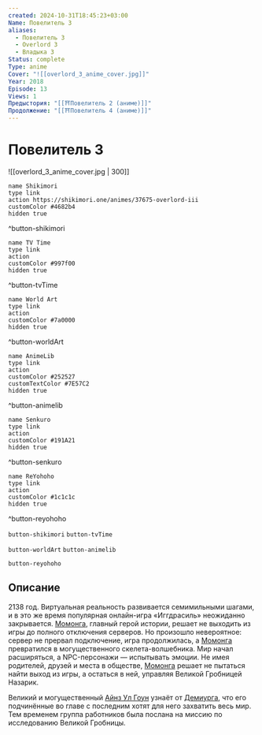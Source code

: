```yaml
---
created: 2024-10-31T18:45:23+03:00
Name: Повелитель 3
aliases:
  - Повелитель 3
  - Overlord 3
  - Владыка 3
Status: complete
Type: anime
Cover: "![[overlord_3_anime_cover.jpg]]"
Year: 2018
Episode: 13
Views: 1
Предыстория: "[[⛩️Повелитель 2 (аниме)]]"
Продолжение: "[[⛩️Повелитель 4 (аниме)]]"
---
```


# Повелитель 3

![[overlord_3_anime_cover.jpg | 300]]

```button
name Shikimori
type link
action https://shikimori.one/animes/37675-overlord-iii
customColor #4682b4
hidden true
```
^button-shikimori

```button
name TV Time
type link
action 
customColor #997f00
hidden true
```
^button-tvTime

```button
name World Art
type link
action 
customColor #7a0000
hidden true
```
^button-worldArt

```button
name AnimeLib
type link
action 
customColor #252527
customTextColor #7E57C2
hidden true
```
^button-animelib

```button
name Senkuro
type link
action 
customColor #191A21
hidden true
```
^button-senkuro

```button
name ReYohoho
type link
action 
customColor #1c1c1c
hidden true
```
^button-reyohoho



`button-shikimori` `button-tvTime`

`button-worldArt` `button-animelib`

`button-reyohoho`

## Описание

2138 год. Виртуальная реальность развивается семимильными шагами, и в это же время популярная онлайн-игра «Иггдрасиль» неожиданно закрывается. [Момонга](https://shikimori.one/characters/116281-momonga), главный герой истории, решает не выходить из игры до полного отключения серверов. Но произошло невероятное: сервер не прервал подключение, игра продолжилась, а [Момонга](https://shikimori.one/characters/116281-momonga) превратился в могущественного скелета-волшебника. Мир начал расширяться, а NPC-персонажи — испытывать эмоции. Не имея родителей, друзей и места в обществе, [Момонга](https://shikimori.one/characters/116281-momonga) решает не пытаться найти выход из игры, а остаться в ней, управляя Великой Гробницей Назарик.

Великий и могущественный [Айнз Ул Гоун](https://shikimori.one/characters/116281-momonga) узнаёт от [Демиурга](https://shikimori.one/characters/116323-demiurge), что его подчинённые во главе с последним хотят для него захватить весь мир. Тем временем группа работников была послана на миссию по исследованию Великой Гробницы.
